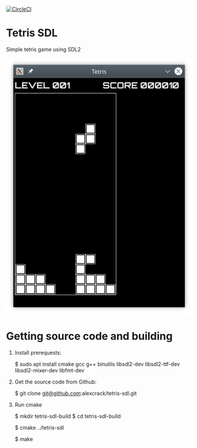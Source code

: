 [![CircleCI](https://circleci.com/gh/alexcrack/tetris-sdl.svg?style=svg)](https://app.circleci.com/pipelines/github/alexcrack/tetris-sdl)

# Tetris SDL

Simple tetris game using SDL2

![Screenshot](./doc/screenshot.png)

# Getting source code and building

1. Install prerequests:

    $ sudo apt install cmake gcc g++  binutils libsdl2-dev libsdl2-ttf-dev libsdl2-mixer-dev libfmt-dev

2. Get the source code from Github:
    
    $ git clone git@github.com:alexcrack/tetris-sdl.git
    
3. Run cmake

    $ mkdir tetris-sdl-build
    $ cd tetris-sdl-build
    
    $ cmake ../tetris-sdl
    
    $ make
